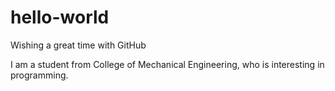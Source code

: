 # hello-world
Wishing a great time with GitHub

I am a student from College of Mechanical Engineering, who is interesting in programming.
